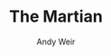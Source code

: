 ---
title: "The Martian"
subtitle: ""
description: ""
layout: book
author: Andy Weir
started: 2015-07-03
read: 2015-07-05
status: read
rating: 4
color: 
cover: 
pages: 384
progress: 0
link: 
---
